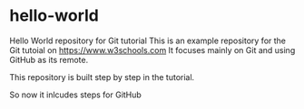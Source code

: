 # hello-world
Hello World repository for Git tutorial
This is an example repository for the Git tutoial on https://www.w3schools.com
It focuses mainly on Git and using GitHub as its remote.

This repository is built step by step in the tutorial.

So now it inlcudes steps for GitHub
